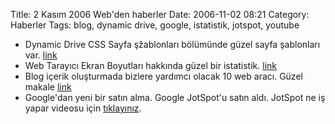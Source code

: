Title: 2 Kasım 2006 Web&#039;den haberler
Date: 2006-11-02 08:21
Category: Haberler
Tags: blog, dynamic drive, google, istatistik, jotspot, youtube

-   Dynamic Drive CSS Sayfa şžablonları bölümünde güzel sayfa şablonları
    var. [link][]
-   Web Tarayıcı Ekran Boyutları hakkında güzel bir istatistik.
    [link][1]
-   Blog içerik oluşturmada bizlere yardımcı olacak 10 web aracı. Güzel
    makale [link][2]
-   Google'dan yeni bir satın alma. Google JotSpot'u satın aldı. JotSpot
    ne iş yapar videosu için [tıklayınız][].

</p>

  [link]: http://www.dynamicdrive.com/style/layouts/
  [1]: http://baekdal.com/reports/actual-browser-sizes/
  [2]: http://www.seomoz.org/blogdetail.php?ID=1501
  [tıklayınız]: http://www.youtube.com/watch?v=DJai4-7ctco&eurl=
